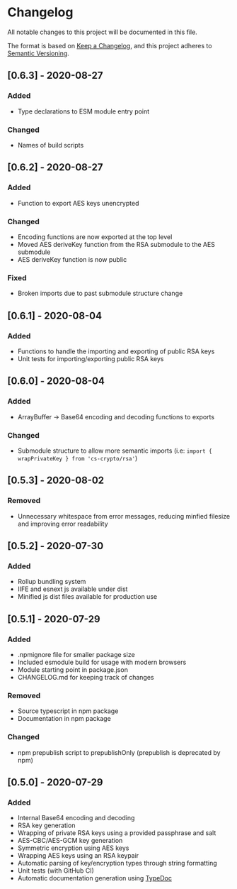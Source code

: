# Changelog
All notable changes to this project will be documented in this file.

The format is based on [Keep a Changelog](https://keepachangelog.com/en/1.0.0/),
and this project adheres to [Semantic Versioning](https://semver.org/spec/v2.0.0.html).

## [0.6.3] - 2020-08-27
### Added
- Type declarations to ESM module entry point

### Changed
- Names of build scripts

## [0.6.2] - 2020-08-27
### Added
- Function to export AES keys unencrypted

### Changed
- Encoding functions are now exported at the top level
- Moved AES deriveKey function from the RSA submodule to the AES submodule
- AES deriveKey function is now public

### Fixed
- Broken imports due to past submodule structure change

## [0.6.1] - 2020-08-04
### Added
- Functions to handle the importing and exporting of public RSA keys
- Unit tests for importing/exporting public RSA keys

## [0.6.0] - 2020-08-04
### Added
- ArrayBuffer -> Base64 encoding and decoding functions to exports

### Changed
- Submodule structure to allow more semantic imports (i.e: `import { wrapPrivateKey } from 'cs-crypto/rsa'`)

## [0.5.3] - 2020-08-02
### Removed
- Unnecessary whitespace from error messages, reducing minfied filesize and improving error readability

## [0.5.2] - 2020-07-30
### Added
- Rollup bundling system
- IIFE and esnext js available under dist
- Minified js dist files available for production use

## [0.5.1] - 2020-07-29
### Added
- .npmignore file for smaller package size
- Included esmodule build for usage with modern browsers
- Module starting point in package.json
- CHANGELOG.md for keeping track of changes

### Removed
- Source typescript in npm package
- Documentation in npm package

### Changed
- npm prepublish script to prepublishOnly (prepublish is deprecated by npm)

## [0.5.0] - 2020-07-29
### Added
- Internal Base64 encoding and decoding
- RSA key generation
- Wrapping of private RSA keys using a provided passphrase and salt
- AES-CBC/AES-GCM key generation
- Symmetric encryption using AES keys
- Wrapping AES keys using an RSA keypair
- Automatic parsing of key/encryption types through string formatting
- Unit tests (with GitHub CI)
- Automatic documentation generation using [TypeDoc](https://typedoc.org/)
